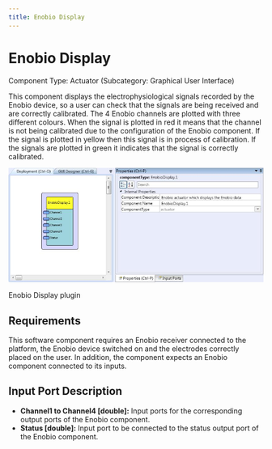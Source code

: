 ```yaml
---
title: Enobio Display
---
```


# Enobio Display

Component Type: Actuator (Subcategory: Graphical User Interface)

This component displays the electrophysiological signals recorded by the Enobio device, so a user can check that the signals are being received and are correctly calibrated. The 4 Enobio channels are plotted with three different colours. When the signal is plotted in red it means that the channel is not being calibrated due to the configuration of the Enobio component. If the signal is plotted in yellow then this signal is in process of calibration. If the signals are plotted in green it indicates that the signal is correctly calibrated.

![Screenshot: Enobio Display plugin](img/enobiodisplay.jpg "Screenshot: Enobio Display plugin")

Enobio Display plugin

## Requirements

This software component requires an Enobio receiver connected to the platform, the Enobio device switched on and the electrodes correctly placed on the user. In addition, the component expects an Enobio component connected to its inputs.

## Input Port Description

*   **Channel1 to Channel4 \[double\]:** Input ports for the corresponding output ports of the Enobio component.
*   **Status \[double\]:** Input port to be connected to the status output port of the Enobio component.